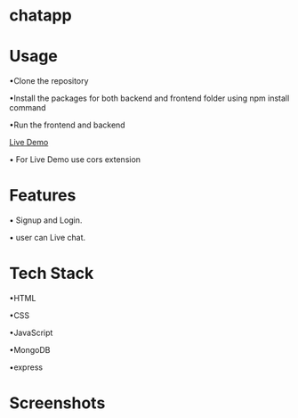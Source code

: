 # chatapp

# Usage

•Clone the repository

•Install the packages for both backend and frontend folder using npm install command

•Run the frontend and backend

[Live Demo](https://chatapp-omega-flax.vercel.app/)

• For Live Demo use cors extension 


# Features

• Signup and Login.

• user can Live chat.

# Tech Stack
•HTML

•CSS

•JavaScript

•MongoDB

•express

# Screenshots

